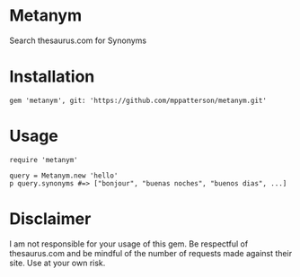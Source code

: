 Metanym
=======

Search thesaurus.com for Synonyms

Installation
============

	gem 'metanym', git: 'https://github.com/mppatterson/metanym.git'

Usage
=====

	require 'metanym'

	query = Metanym.new 'hello'
	p query.synonyms #=> ["bonjour", "buenas noches", "buenos dias", ...]

Disclaimer
======
I am not responsible for your usage of this gem.  Be respectful of thesaurus.com and be mindful of the number of requests made against their site.  Use at your own risk.
